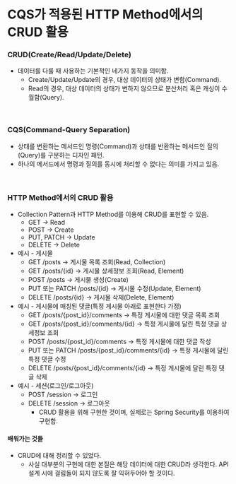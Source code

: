 # CQS가 적용된 HTTP Method에서의 CRUD 활용

### CRUD(Create/Read/Update/Delete)
* 데이터를 다룰 때 사용하는 기본적인 네가지 동작을 의미함.
  * Create/Update/Update의 경우, 대상 데이터의 상태가 변함(Command).
  * Read의 경우, 대상 데이터의 상태가 변하지 않으므로 분산처리 혹은 캐싱이 수월함(Query).

<br>

### CQS(Command-Query Separation)
* 상태를 변환하는 메서드인 명령(Command)과 상태를 반환하는 메서드인 질의(Query)를 구분하는 디자인 패턴.
* 하나의 메서드에서 명령과 질의를 동시에 처리할 수 없다는 의미를 가지고 있음.

<br>

### HTTP Method에서의 CRUD 활용
* Collection Pattern과 HTTP Method를 이용해 CRUD를 표현할 수 있음.
  * GET -> Read
  * POST -> Create
  * PUT, PATCH -> Update
  * DELETE -> Delete
* 예시 - 게시물
  * GET /posts -> 게시물 목록 조회(Read, Collection)
  * GET /posts/{id} -> 게시물 상세정보 조회(Read, Element)
  * POST /posts -> 게시물 생성(Create)
  * PUT 또는 PATCH /posts/{id} -> 게시물 수정(Update, Element)
  * DELETE /posts/{id} -> 게시물 삭제(Delete, Element)
* 예시 - 게시물에 매칭된 댓글(특정 게시물 아래로 표현한다 가정)
  * GET /posts/{post_id}/comments -> 특정 게시물에 대한 댓글 목록 조회
  * GET /posts/{post_id}/comments/{id} -> 특정 게시물에 달린 특정 댓글 상세정보 조회
  * POST /posts/{post_id}/comments -> 특정 게시물에 대한 댓글 작성
  * PUT 또는 PATCH /posts/{post_id}/comments/{id} -> 특정 게시물에 달린 특정 댓글 수정
  * DELETE /posts/{post_id}/comments/{id} -> 특정 게시물에 달린 특정 댓글 삭제
* 예시 - 세션(로그인/로그아웃)
  * POST /session -> 로그인
  * DELETE /session -> 로그아웃
    * CRUD 활용을 위해 구현한 것이며, 실제로는 Spring Security를 이용하여 구현함.

#### 배워가는 것들
* CRUD에 대해 정리할 수 있었다. 
  * 사실 대부분의 구현에 대한 본질은 해당 데이터에 대한 CRUD라 생각한다. API 설계 시에 걸림돌이 되지 않도록 잘 익혀두어야 할 것이다.

